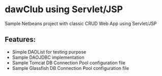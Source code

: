 dawClub using Servlet/JSP
==========

Sample Netbeans project with classic CRUD Web App using Servlet/JSP

Features:
-------------
- Simple DAOList for testing purpose
- Sample DAOJDBC implementation
- Sample Tomcat DB Connection Pool configuration file
- Sample Glassfish DB Connection Pool configuration file
